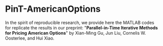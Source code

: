 # PinT-AmericanOptions
In the spirit of reproducible research, we provide here the MATLAB codes for replicate the results in our preprint:
"**Parallel-in-Time Iterative Methods for Pricing American Options**" by Xian-Ming Gu, Jun Liu, Cornelis W. Oosterlee, and Hui Xiao.


